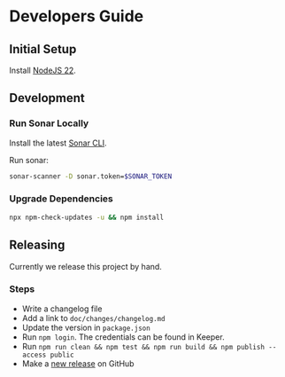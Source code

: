 # Developers Guide

## Initial Setup

Install [NodeJS 22](https://nodejs.org/en/download).

## Development

### Run Sonar Locally

Install the latest [Sonar CLI](https://docs.sonarsource.com/sonarqube-server/latest/analyzing-source-code/scanners/sonarscanner/).

Run sonar:

```sh
sonar-scanner -D sonar.token=$SONAR_TOKEN
```

### Upgrade Dependencies

```sh
npx npm-check-updates -u && npm install
```

## Releasing

Currently we release this project by hand.

### Steps

* Write a changelog file
* Add a link to `doc/changes/changelog.md`
* Update the version in `package.json`
* Run `npm login`. The credentials can be found in Keeper.
* Run `npm run clean && npm test && npm run build && npm publish --access public`
* Make a [new release](https://github.com/exasol/extension-parameter-validator/releases/new) on GitHub
